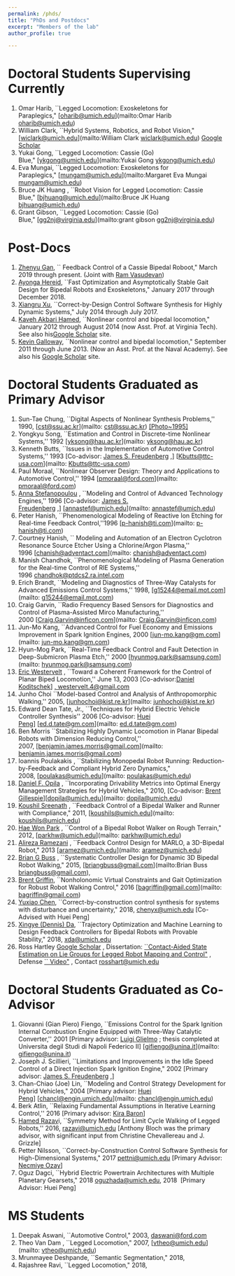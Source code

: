 ```yaml
---
permalink: /phds/
title: "PhDs and Postdocs"
excerpt: "Members of the lab"
author_profile: true

---
```

Doctoral Students Supervising Currently
=======================================

1.  Omar Harib, \`\`Legged Locomotion: Exoskeletons for Paraplegics," [oharib@umich.edu](mailto:Omar Harib <oharib@umich.edu>)
2.  William Clark, \`\`Hybrid Systems, Robotics, and Robot Vision,"  [wiclark@umich.edu](mailto:William Clark <wiclark@umich.edu>) [Google Scholar]( https://scholar.google.com/citations?user=jnwpsqwAAAAJ&hl=en&oi=sra)
3.  Yukai Gong, \`\`Legged Locomotion: Cassie (Go) Blue," [ykgong@umich.edu](mailto:Yukai Gong <ykgong@umich.edu>)
4.  Eva Mungai, \`\`Legged Locomotion: Exoskeletons for Paraplegics," [mungam@umich.edu](mailto:Margaret Eva Mungai <mungam@umich.edu>)
5.  Bruce JK Huang , \`\`Robot Vision for Legged Locomotion: Cassie Blue," [bjhuang@umich.edu](mailto:Bruce JK Huang <bjhuang@umich.edu>)
6.  Grant Gibson, \`\`Legged Locomotion: Cassie (Go) Blue," [gg2nj@virginia.edu](mailto:grant gibson <gg2nj@virginia.edu>)

Post-Docs
=========

1.  [Zhenyu Gan](https://scholar.google.com/citations?user=PhjMFZUAAAAJ&hl=en), \`\` Feedback Control of a Cassie Bipedal Roboot," March 2019 through present. (Joint with [Ram Vasudevan]( https://scholar.google.com/citations?user=iAHjMzQAAAAJ&hl=en))
2.  [Ayonga Hereid](https://scholar.google.com/citations?user=Ul2F7OwAAAAJ), \`\`Fast Optimization and Asymptotically Stable Gait Design for Bipedal Robots and Exoskeletons," January 2017 through December 2018.
3.  [Xiangru Xu](https://sites.google.com/site/xiangruxuhome/), \`\`Correct-by-Design Control Software Synthesis for Highly Dynamic Systems," July 2014 through July 2017.
4.  [Kaveh Akbari Hamed](http://www.me.vt.edu/people/faculty/kaveh-hamed/), \`\`Nonlinear control and bipedal locomotion," January 2012 through August 2014 (now Asst. Prof. at Virginia Tech). See also his[Google Scholar](http://scholar.google.com/citations?user=aOboTjAAAAAJ&hl=en) site.
5.  [Kevin Galloway](https://www.usna.edu/Users/ee/galloway/index.php), \`\`Nonlinear control and bipedal locomotion," September 2011 through June 2013. (Now an Asst. Prof. at the Naval Academy). See also his [Google Scholar](http://scholar.google.com/citations?user=jODY4NAAAAAJ&hl=en) site.

Doctoral Students Graduated as Primary Advisor
==============================================

1.  Sun-Tae Chung, \`\`Digital Aspects of Nonlinear Synthesis Problems,'' 1990, [cst@ssu.ac.kr](mailto: cst@ssu.ac.kr) [\[Photo~1995\]](http://web.eecs.umich.edu/~grizzle/cst.jpg)
2.  Yongkyu Song, \`\`Estimation and Control in Discrete-time Nonlinear Systems,'' 1992 [yksong@hau.ac.kr](mailto: yksong@hau.ac.kr)
3.  Kenneth Butts, \`\`Issues in the Implementation of Automotive Control Systems,'' 1993 \[Co-advisor: [James S. Freudenberg](http://www.eecs.umich.edu/~jfr/) ,\] [Kbutts@ttc-usa.com](mailto: Kbutts@ttc-usa.com)
4.  Paul Moraal, \`\`Nonlinear Observer Design: Theory and Applications to Automotive Control,'' 1994 [pmoraal@ford.com](mailto: pmoraal@ford.com)
5.  [Anna Stefanopoulou](http://www-personal.engin.umich.edu/~annastef/) , \`\`Modeling and Control of Advanced Technology Engines,'' 1996 \[Co-advisor: [James S. Freudenberg](http://www.eecs.umich.edu/~jfr/) ,\] [annastef@umich.edu](mailto: annastef@umich.edu)
6.  Peter Hanish, \`\`Phenomenological Modeling of Reactive Ion Etching for Real-time Feedback Control,''1996 [p-hanish@ti.com](mailto: p-hanish@ti.com)
7.  Courtney Hanish, \`\` Modeling and Automation of an Electron Cyclotron Resonance Source Etcher Using a Chlorine/Argon Plasma,'' 1996 [chanish@adventact.com](mailto: chanish@adventact.com)
8.  Manish Chandhok, \`\`Phenomenological Modeling of Plasma Generation for the Real-time Control of RIE Systems,'' 1996 [chandhok@ptdcs2.ra.intel.com](mailto:chandhok@ptdcs2.ra.intel.com)
9.  Erich Brandt, \`\`Modeling and Diagnostics of Three-Way Catalysts for Advanced Emissions Control Systems,'' 1998, [g15244@email.mot.com](mailto: g15244@email.mot.com)
10.  Craig Garvin, \`\`Radio Frequency Based Sensors for Diagnostics and Control of Plasma-Assisted Mirco Manufacturing,'' 2000 [Craig.Garvin@inficon.com](mailto: Craig.Garvin@inficon.com)
11.  Jun-Mo Kang, \`\`Advanced Control for Fuel Economy and Emissions Improvement in Spark Ignition Engines, 2000 [jun-mo.kang@gm.com](mailto: jun-mo.kang@gm.com)
12.  Hyun-Mog Park, \`\`Real-Time Feedback Control and Fault Detection in Deep-Submicron Plasma Etch,'' 2000 [hyunmog.park@samsung.com](mailto: hyunmog.park@samsung.com)
13.  [Eric Westervelt](http://www.dynamicbipedcontrol.org/) , \`\`Toward a Coherent Framework for the Control of Planar Biped Locomotion,'' June 13, 2003 \[Co-advisor:[Daniel Koditschek](http://www.seas.upenn.edu/~kod/)\] [, westervelt.4@gmail.com](mailto:westervelt.4@gmail.com>) 
14.  Junho Choi \`\`Model-based Control and Analysis of Anthropomorphic Walking,'' 2005, [junhochoi@kist.re.kr](mailto: junhochoi@kist.re.kr)
15.  Edward Dean Tate, Jr., \`\`Techniques for Hybrid Electric Vehicle Controller Synthesis'' 2006 \[Co-advisor: [Huei Peng](http://www-personal.engin.umich.edu/~hpeng/)\] [ed.d.tate@gm.com](mailto: ed.d.tate@gm.com)
16.  Ben Morris \`\`Stabilizing Highly Dynamic Locomotion in Planar Bipedal Robots with Dimension Reducing Control,'' 2007, [benjamin.james.morris@gmail.com](mailto: benjamin.james.morris@gmail.com)
17.  Ioannis Poulakakis , \`\`Stabilizing Monopedal Robot Running: Reduction-by-Feedback and Compliant Hybrid Zero Dynamics," 2008, [poulakas@umich.edu](mailto: poulakas@umich.edu)
18.  [Daniel F. Opila](http://www-personal.umich.edu/~dopila/) , \`\`Incorporating Drivability Metrics into Optimal Energy Management Strategies for Hybrid Vehicles," 2010, \[Co-advisor: [Brent Gillespie](http://www-personal.umich.edu/~brentg/)\][dopila@umich.edu](mailto: dopila@umich.edu)
19.  [Koushil Sreenath](http://www.seas.upenn.edu/~koushils/index.html) , \`\`Feedback Control of a Bipedal Walker and Runner with Compliance," 2011, [koushils@umich.edu](mailto: koushils@umich.edu)
20.  [Hae Won Park](http://www.eecs.umich.edu/~parkhw/index.html) , \`\`Control of a Bipedal Robot Walker on Rough Terrain," 2012, [parkhw@umich.edu](mailto: parkhw@umich.edu)
21.  [Alireza Ramezani](http://www-personal.umich.edu/~aramez/) , \`\`Feedback Control Design for MARLO, a 3D-Bipedal Robot," 2013 [aramez@umich.edu](mailto: aramez@umich.edu)
22.  [Brian G Buss](http://www-personal.umich.edu/~bgbuss/research.shtml) , \`\`Systematic Controller Design for Dynamic 3D Bipedal Robot Walking," 2015, [briangbuss@gmail.com](mailto:Brian Buss <briangbuss@gmail.com>),
23.  [Brent Griffin](http://www.griffb.com/), \`\`Nonholonomic Virtual Constraints and Gait Optimization for Robust Robot Walking Control," 2016 [bagriffin@gmail.com](mailto: bagriffin@gmail.com)
24.  [Yuxiao Chen](http://www-personal.umich.edu/~chenyx/), \`\`Correct-by-construction control synthesis for systems with disturbance and uncertainty," 2018, [chenyx@umich.edu](mailto:chenyx@umich.edu) \[Co-Advised with Huei Peng\]
25.  [Xingye (Dennis) Da](https://scholar.google.com/citations?user=5lwj5vIAAAAJ&hl=en), \`\`Trajectory Optimization and Machine Learning to Design Feedback Controllers for Bipedal Robots with Provable Stability," 2018, [xda@umich.edu](mailto:xda@umich.edu)
26.  Ross Hartley [Google Scholar](https://scholar.google.com/citations?hl=en&user=qQPgGpsAAAAJ) , Dissertation: [\`\`Contact-Aided State Estimation on Lie Groups for Legged Robot Mapping and Control"](/files/dissertation_ross.pdf) , Defense [\`\` Video"](https://youtu.be/1RU-9SpvMxM) , Contact [rosshart@umich.edu](mailto:rosshart@umich.edu)

Doctoral Students Graduated as Co-Advisor
=========================================

1.  Giovanni (Gian Piero) Fiengo, \`\`Emissions Control for the Spark Ignition Internal Combustion Engine Equipped with Three-Way Catalytic Converter,'' 2001 \[Primary advisor: [Luigi Glielmo](http://www.ing.unisannio.it/glielmo/) ; thesis completed at Universita degil Studi di Napoli Federico II\] [gifiengo@unina.it](mailto: gifiengo@unina.it)
2.  Joseph J. Scillieri, \`\`Limitations and Improvements in the Idle Speed Control of a Direct Injection Spark Ignition Engine," 2002 \[Primary advisor: [James S. Freudenberg](http://www.eecs.umich.edu/~jfr/) ,\]
3.  Chan-Chiao (Joe) Lin, \`\`Modeling and Control Strategy Development for Hybrid Vehicles," 2004 \[Primary advisor: [Huei Peng](http://www-personal.engin.umich.edu/~hpeng/)\] [chancl@engin.umich.edu](mailto: chancl@engin.umich.edu)
4.  Berk Atlin, \`\`Relaxing Fundamental Assumptions in Iterative Learning Control,'' 2016 \[Primary advisor: [Kira Baron](http://www-personal.engin.umich.edu/~hpeng/)\]
5.  [Hamed Razav](http://www-personal.umich.edu/~razavi/)i, \`\`Symmetry Method for Limit Cycle Walking of Legged Robots,'' 2016, [razavi@umich.edu](mailto:razavi@umich.edu ) \[Anthony Bloch was the primary advisor, with significant input from Christine Chevallereau and J. Grizzle\]
6.  Petter Nilsson, \`\`Correct-by-Construction Control Software Synthesis for High-Dimensional Systems," 2017 [pettni@umich.edu](mailto:pettni@umich.edu) \[Primary Advisor: [Necmiye Ozay](http://web.eecs.umich.edu/~necmiye/index.html)\]
7.  Oguz Dagci, \`\`Hybrid Electric Powertrain Architectures with Multiple Planetary Gearsets," 2018 [oguzhada@umich.edu](mailto:oguzhada@umich.edu), 2018  \[Primary Advisor: Huei Peng\]

MS Students
===========

1.  Deepak Aswani, \`\`Automotive Control," 2003, [daswani@ford.com](mailto:daswani@ford.com)
2.  Theo Van Dam , \`\`Legged Locomotion," 2007, [vtheo@umich.edu](mailto: vtheo@umich.edu)
3.  Mrunmayee Deshpande, \`\`Semantic Segmentation," 2018, [](mailto:msdesh@umich.edu)
4.  Rajashree Ravi, \`\`Legged Locomotion," 2018, [](mailto:rajravi@umich.edu)